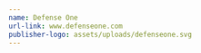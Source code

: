 ```yaml
---
name: Defense One
url-link: www.defenseone.com
publisher-logo: assets/uploads/defenseone.svg
---
```


